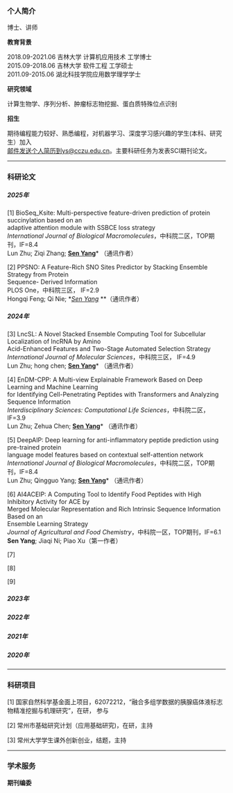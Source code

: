 ### 个人简介

博士、讲师

**教育背景**

2018.09-2021.06  吉林大学 计算机应用技术 工学博士<br>2015.09-2018.06  吉林大学 软件工程 工学硕士<br>2011.09-2015.06  湖北科技学院应用数学理学学士

**研究领域**

计算生物学、序列分析、肿瘤标志物挖掘、蛋白质特殊位点识别

**招生**

期待编程能力较好、熟悉编程，对机器学习、深度学习感兴趣的学生(本科、研究生）加入<br>邮件发送个人简历到ys@cczu.edu.cn。主要科研任务为发表SCI期刊论文。

---

### 科研论文

##### 2025年

[1]  BioSeq_Ksite: Multi-perspective feature-driven prediction of protein succinylation based on an <br>       adaptive attention module with SSBCE loss strategy <br>       *International Journal of Biological Macromolecules*，中科院二区，TOP期刊，IF=8.4<br>       Lun Zhu; Ziqi Zhang; **<u>Sen Yang</u>***  （通讯作者）

[2]  PPSNO: A Feature-Rich SNO Sites Predictor by Stacking Ensemble Strategy from Protein <br>       Sequence-  Derived Information<br>       PLOS One，中科院三区， IF=2.9<br>       Hongqi Feng; Qi Nie;  **<u>Sen Yang</u>*  **（通讯作者）

##### 2024年

[3]  LncSL: A Novel Stacked Ensemble Computing Tool for Subcellular Localization of lncRNA by Amino<br>       Acid-Enhanced Features and Two-Stage Automated Selection Strategy<br>       *International Journal of Molecular Sciences*，中科院三区， IF=4.9<br>       Lun Zhu; hong chen; **<u>Sen Yang</u>*** （通讯作者）

[4]  EnDM-CPP: A Multi-view Explainable Framework Based on Deep Learning and Machine Learning<br>       for Identifying Cell-Penetrating Peptides with Transformers and Analyzing Sequence Information<br>       *Interdisciplinary Sciences: Computational Life Sciences*，中科院二区，IF=3.9<br>       Lun Zhu; Zehua Chen; **<u>Sen Yang</u>*** （通讯作者）

[5]  DeepAIP: Deep learning for anti-inflammatory peptide prediction using pre-trained protein<br>       language model features based on contextual self-attention network<br>       *International Journal of Biological Macromolecules*，中科院二区，TOP期刊，IF=8.4<br>       Lun Zhu; Qingguo Yang; **<u>Sen Yang</u>*** （通讯作者）

[6]  AI4ACEIP: A Computing Tool to Identify Food Peptides with High Inhibitory Activity for ACE by<br>      Merged Molecular Representation and Rich Intrinsic Sequence Information Based on an<br>      Ensemble Learning Strategy<br>      *Journal of Agricultural and Food Chemistry*，中科院一区，TOP期刊，IF=6.1<br>     **Sen Yang**; Jiaqi Ni; Piao Xu（第一作者）

[7]

[8]

[9]

##### 2023年

##### 2022年

##### 2021年

##### 2020年

---

### 科研项目

[1] 国家自然科学基金面上项目，62072212，“融合多组学数据的胰腺癌体液标志物精准挖掘与机理研究”，在研， 参与

[2] 常州市基础研究计划（应用基础研究)，在研，主持

[3] 常州大学学生课外创新创业，结题，主持

---

### 学术服务

**期刊编委**
